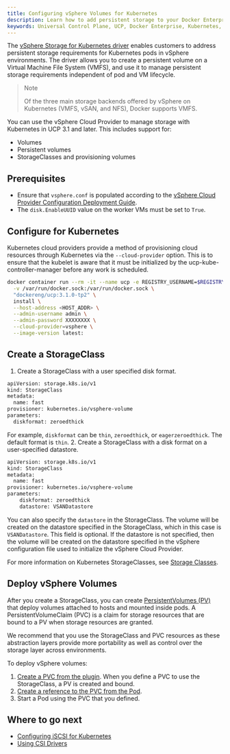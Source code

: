 ```yaml
---
title: Configuring vSphere Volumes for Kubernetes
description: Learn how to add persistent storage to your Docker Enterprise clusters using vSphere Volumes.
keywords: Universal Control Plane, UCP, Docker Enterprise, Kubernetes, storage, volume
---
```


The [vSphere Storage for Kubernetes driver](https://vmware.github.io/vsphere-storage-for-kubernetes/documentation/index.html) enables customers to address persistent storage requirements for Kubernetes pods  in vSphere environments. The driver allows you to create a persistent  volume on a Virtual Machine File System (VMFS), and use it to manage persistent storage requirements independent of pod and VM lifecycle.

> Note
>
> Of the three main storage backends offered by vSphere on Kubernetes (VMFS, vSAN, and NFS), Docker supports VMFS.

You can use the vSphere Cloud Provider to manage storage with Kubernetes in UCP 3.1 and later. This includes support for:

* Volumes
* Persistent volumes
* StorageClasses and provisioning volumes

## Prerequisites
* Ensure that `vsphere.conf` is populated according to the [vSphere Cloud Provider Configuration Deployment Guide](https://vmware.github.io/vsphere-storage-for-kubernetes/documentation/existing.html#create-the-vsphere-cloud-config-file-vsphereconf).
* The `disk.EnableUUID` value on the worker VMs must be set to `True`.

## Configure for Kubernetes

Kubernetes cloud providers provide a method of provisioning cloud resources through Kubernetes via the `--cloud-provider` option. This is to ensure that the kubelet is aware that it must be initialized by the ucp-kube-controller-manager before any work is scheduled.

```bash
docker container run --rm -it --name ucp -e REGISTRY_USERNAME=$REGISTRY_USERNAME -e REGISTRY_PASSWORD=$REGISTRY_PASSWORD \
  -v /var/run/docker.sock:/var/run/docker.sock \
  "dockereng/ucp:3.1.0-tp2" \
  install \
  --host-address <HOST_ADDR> \
  --admin-username admin \
  --admin-password XXXXXXXX \
  --cloud-provider=vsphere \
  --image-version latest:
```

## Create a StorageClass

1. Create a StorageClass with a user specified disk format.
```bash
apiVersion: storage.k8s.io/v1
kind: StorageClass
metadata:
  name: fast
provisioner: kubernetes.io/vsphere-volume
parameters:
  diskformat: zeroedthick
```
For example, `diskformat` can be `thin`, `zeroedthick`, or `eagerzeroedthick`. The default format is `thin`.
2. Create a StorageClass with a disk format on a user-specified datastore.
```bash
apiVersion: storage.k8s.io/v1
kind: StorageClass
metadata:
  name: fast
provisioner: kubernetes.io/vsphere-volume
parameters:
    diskformat: zeroedthick
    datastore: VSANDatastore
```
You can also specify the `datastore` in the StorageClass. The volume will be created on the datastore specified in the StorageClass, which in this case is `VSANDatastore`. This field is optional. If the datastore is not specified, then the volume will be created on the datastore specified in the vSphere configuration file used to initialize the vSphere Cloud Provider.

For more information on Kubernetes StorageClasses, see [Storage Classes](https://kubernetes.io/docs/concepts/storage/storage-classes/).

## Deploy vSphere Volumes

After you create a StorageClass, you can create [PersistentVolumes (PV)](https://kubernetes.io/docs/concepts/storage/persistent-volumes/#introduction) that deploy volumes attached to hosts and mounted inside pods.  A PersistentVolumeClaim (PVC) is a claim for storage resources that are bound to a PV when storage resources are granted.

We recommend that you use the StorageClass and PVC resources as these abstraction layers provide more portability as well as control over the storage layer across environments.

To deploy vSphere volumes:

1. [Create a PVC from the plugin](https://vmware.github.io/vsphere-storage-for-kubernetes/documentation/policy-based-mgmt.html). When you define a PVC to use the StorageClass, a PV is created and bound.
2. [Create a reference to the PVC from the Pod](https://vmware.github.io/vsphere-storage-for-kubernetes/documentation/policy-based-mgmt.html).
3. Start a Pod using the PVC that you defined.

## Where to go next
* [Configuring iSCSI for Kubernetes](https://docs.docker.com/ee/ucp/kubernetes/storage/use-iscsi/)
* [Using CSI Drivers](https://docs.docker.com/ee/ucp/kubernetes/storage/use-csi/)
